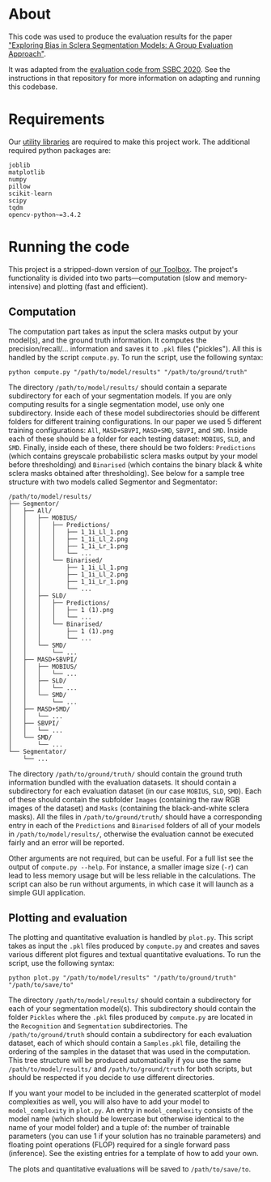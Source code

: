 # About
This code was used to produce the evaluation results for the paper ["Exploring Bias in Sclera Segmentation Models: A Group Evaluation Approach"](https://sclera.fri.uni-lj.si/publications.html#TIFS_2022).

It was adapted from the [evaluation code from SSBC 2020](https://github.com/MatejVitek/SSBC). See the instructions in that repository for more information on adapting and running this codebase.

# Requirements
Our [utility libraries](https://sclera.fri.uni-lj.si/code.html#Libraries) are required to make this project work. The additional required python packages are:

	joblib
	matplotlib
	numpy
	pillow
	scikit-learn
	scipy
	tqdm
	opencv-python~=3.4.2

# Running the code
This project is a stripped-down version of [our Toolbox](https://sclera.fri.uni-lj.si/code.html#Toolbox). The project's functionality is divided into two parts—computation (slow and memory-intensive) and plotting (fast and efficient).

## Computation
The computation part takes as input the sclera masks output by your model(s), and the ground truth information. It computes the precision/recall/... information and saves it to `.pkl` files ("pickles"). All this is handled by the script `compute.py`. To run the script, use the following syntax:

	python compute.py "/path/to/model/results" "/path/to/ground/truth"

The directory `/path/to/model/results/` should contain a separate subdirectory for each of your segmentation models. If you are only computing results for a single segmentation model, use only one subdirectory. Inside each of these model subdirectories should be different folders for different training configurations. In our paper we used 5 different training configurations: `All`, `MASD+SBVPI`, `MASD+SMD`, `SBVPI`, and `SMD`. Inside each of these should be a folder for each testing dataset: `MOBIUS`, `SLD`, and `SMD`. Finally, inside each of these, there should be two folders: `Predictions` (which contains greyscale probabilistic sclera masks output by your model before thresholding) and `Binarised` (which contains the binary black & white sclera masks obtained after thresholding). See below for a sample tree structure with two models called Segmentor and Segmentator:

	/path/to/model/results/
	├── Segmentor/
	│   ├── All/
	│   │   ├── MOBIUS/
	│   │   │   ├── Predictions/
	│   │   │   │   ├── 1_1i_Ll_1.png
	│   │   │   │   ├── 1_1i_Ll_2.png
	│   │   │   │   ├── 1_1i_Lr_1.png
	│   │   │   │   └── ...
	│   │   │   └── Binarised/
	│   │   │       ├── 1_1i_Ll_1.png
	│   │   │       ├── 1_1i_Ll_2.png
	│   │   │       ├── 1_1i_Lr_1.png
	│   │   │       └── ...
	│   │   ├── SLD/
	│   │   │   ├── Predictions/
	│   │   │   │   ├── 1 (1).png
	│   │   │   │   └── ...
	│   │   │   └── Binarised/
	│   │   │       ├── 1 (1).png
	│   │   │       └── ...
	│   │   └── SMD/
	│   │       └── ...
	│   ├── MASD+SBVPI/
	│   │   ├── MOBIUS/
	│   │   │   └── ...
	│   │   ├── SLD/
	│   │   │   └── ...
	│   │   └── SMD/
	│   │       └── ...
	│   ├── MASD+SMD/
	│   │   └── ...
	│   ├── SBVPI/
	│   │   └── ...
	│   └── SMD/
	│       └── ...
	└── Segmentator/
	    └── ...

The directory `/path/to/ground/truth/` should contain the ground truth information bundled with the evaluation datasets. It should contain a subdirectory for each evaluation dataset (in our case `MOBIUS`, `SLD`, `SMD`). Each of these should contain the subfolder `Images` (containing the raw RGB images of the dataset) and `Masks` (containing the black-and-white sclera masks). All the files in `/path/to/ground/truth/` should have a corresponding entry in each of the `Predictions` and `Binarised` folders of all of your models in `/path/to/model/results/`, otherwise the evaluation cannot be executed fairly and an error will be reported.

Other arguments are not required, but can be useful. For a full list see the output of `compute.py --help`. For instance, a smaller image size (`-r`) can lead to less memory usage but will be less reliable in the calculations. The script can also be run without arguments, in which case it will launch as a simple GUI application.

## Plotting and evaluation
The plotting and quantitative evaluation is handled by `plot.py`. This script takes as input the `.pkl` files produced by `compute.py` and creates and saves various different plot figures and textual quantitative evaluations. To run the script, use the following syntax:

	python plot.py "/path/to/model/results" "/path/to/ground/truth" "/path/to/save/to"

The directory `/path/to/model/results/` should contain a subdirectory for each of your segmentation model(s). This subdirectory should contain the folder `Pickles` where the `.pkl` files produced by `compute.py` are located in the `Recognition` and `Segmentation` subdirectories. The `/path/to/ground/truth` should contain a subdirectory for each evaluation dataset, each of which should contain a `Samples.pkl` file, detailing the ordering of the samples in the dataset that was used in the computation. This tree structure will be produced automatically if you use the same `/path/to/model/results/` and `/path/to/ground/truth` for both scripts, but should be respected if you decide to use different directories.

If you want your model to be included in the generated scatterplot of model complexities as well, you will also have to add your model to `model_complexity` in `plot.py`. An entry in `model_complexity` consists of the model name (which should be lowercase but otherwise identical to the name of your model folder) and a tuple of: the number of trainable parameters (you can use 1 if your solution has no trainable parameters) and floating point operations (FLOP) required for a single forward pass (inference). See the existing entries for a template of how to add your own.

The plots and quantitative evaluations will be saved to `/path/to/save/to`.
